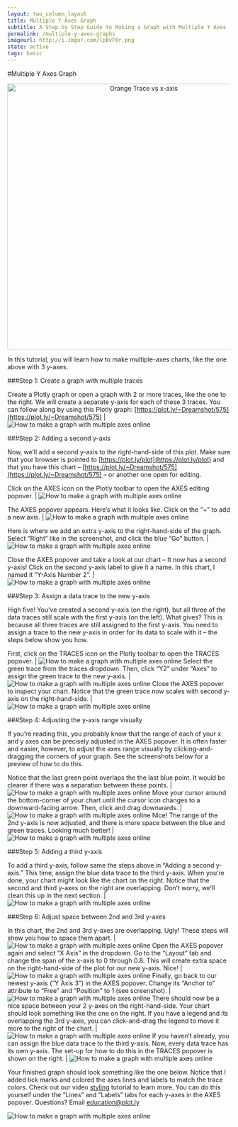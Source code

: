 ```yaml
---
layout: two_column_layout
title: Multiple Y Axes Graph
subtitle: A Step by Step Guide to Making a Graph with Multiple Y Axes
permalink: /multiple-y-axes-graphs
imageurl: http://i.imgur.com/lpBvF0r.png
state: active
tags: basic
---
```


#Multiple Y Axes Graph

<div>
    <a href="https://plot.ly/~Dreamshot/575/" target="_blank" title="Orange Trace vs x-axis" style="display: block; text-align: center;"><img src="https://plot.ly/~Dreamshot/575.png" alt="Orange Trace vs x-axis" style="max-width: 100%;width: 600px;"  width="600" onerror="this.onerror=null;this.src='https://plot.ly/404.png';" /></a>
    <script data-plotly="Dreamshot:575" src="https://plot.ly/embed.js" async></script>
</div>

In this tutorial, you will learn how to make multiple-axes charts, like the one above with 3 y-axes.

###Step 1: Create a graph with multiple traces

Create a Plotly graph or open a graph with 2 or more traces, like the one to the right. We will create a separate y-axis for each of these 3 traces. You can follow along by using this Plotly graph: [https://plot.ly/~Dreamshot/575](https://plot.ly/~Dreamshot/575) | ![How to make a graph with multiple axes online](https://plot.ly/static/learn/images/web_app_tutorials/how-to-make-a-graph-with-multiple-axes-online/image06.png)

###Step 2: Adding a second y-axis

Now, we’ll add a second y-axis to the right-hand-side of this plot. Make sure that your browser is pointed to [https://plot.ly/plot](https://plot.ly/plot) and that you have this chart &#8211; [https://plot.ly/~Dreamshot/575](https://plot.ly/~Dreamshot/575) &#8211; or another one open for editing.

Click on the AXES icon on the Plotly toolbar to open the AXES editing popover. | ![How to make a graph with multiple axes online](https://plot.ly/static/learn/images/web_app_tutorials/how-to-make-a-graph-with-multiple-axes-online/image11.png)

The AXES popover appears. Here’s what it looks like. Click on the “+” to add a new axis. | ![How to make a graph with multiple axes online](https://plot.ly/static/learn/images/web_app_tutorials/how-to-make-a-graph-with-multiple-axes-online/image10.png)

Here is where we add an extra y-axis to the right-hand-side of the graph. Select “Right” like in the screenshot, and click the blue “Go” button. | ![How to make a graph with multiple axes online](https://plot.ly/static/learn/images/web_app_tutorials/how-to-make-a-graph-with-multiple-axes-online/image15.png) 

Close the AXES popover and take a look at our chart &#8211; It now has a second y-axis! Click on the second y-axis label to give it a name. In this chart, I named it “Y-Axis Number 2”. | ![How to make a graph with multiple axes online](https://plot.ly/static/learn/images/web_app_tutorials/how-to-make-a-graph-with-multiple-axes-online/image07.png)

###Step 3: Assign a data trace to the new y-axis

High five! You’ve created a second y-axis (on the right), but all three of the data traces still scale with the first y-axis (on the left). What gives? This is because all three traces are still assigned to the first y-axis. You need to assign a trace to the new y-axis in order for its data to scale with it &#8211; the steps below show you how.

First, click on the TRACES icon on the Plotly toolbar to open the TRACES popover. | ![How to make a graph with multiple axes online](https://plot.ly/static/learn/images/web_app_tutorials/how-to-make-a-graph-with-multiple-axes-online/image11.png)
Select the green trace from the traces dropdown. Then, click “Y2” under “Axes” to assign the green trace to the new y-axis. | ![How to make a graph with multiple axes online](https://plot.ly/static/learn/images/web_app_tutorials/how-to-make-a-graph-with-multiple-axes-online/image08.png)
Close the AXES popover to inspect your chart. Notice that the green trace now scales with second y-axis on the right-hand-side. | ![How to make a graph with multiple axes online](https://plot.ly/static/learn/images/web_app_tutorials/how-to-make-a-graph-with-multiple-axes-online/image00.png)

###Step 4: Adjusting the y-axis range visually

If you’re reading this, you probably know that the range of each of your x and y axes can be precisely adjusted in the AXES popover. It is often faster and easier, however, to adjust the axes range visually by clicking-and-dragging the corners of your graph. See the screenshots below for a preview of how to do this.

Notice that the last green point overlaps the the last blue point. It would be clearer if there was a separation between these points. | ![How to make a graph with multiple axes online](https://plot.ly/static/learn/images/web_app_tutorials/how-to-make-a-graph-with-multiple-axes-online/image00.png)
Move your cursor around the bottom-corner of your chart until the cursor icon changes to a downward-facing arrow. Then, click and drag downwards. | ![How to make a graph with multiple axes online](https://plot.ly/static/learn/images/web_app_tutorials/how-to-make-a-graph-with-multiple-axes-online/image14.png)
Nice! The range of the 2nd y-axis is now adjusted, and there is more space between the blue and green traces. Looking much better! | ![How to make a graph with multiple axes online](https://plot.ly/static/learn/images/web_app_tutorials/how-to-make-a-graph-with-multiple-axes-online/image13.png)

###Step 5: Adding a third y-axis

To add a third y-axis, follow same the steps above in “Adding a second y-axis.” This time, assign the blue data trace to the third y-axis. When you’re done, your chart might look like the chart on the right. Notice that the second and third y-axes on the right are overlapping. Don’t worry, we’ll clean this up in the next section. | ![How to make a graph with multiple axes online](https://plot.ly/static/learn/images/web_app_tutorials/how-to-make-a-graph-with-multiple-axes-online/image02.png)

###Step 6: Adjust space between 2nd and 3rd y-axes

In this chart, the 2nd and 3rd y-axes are overlapping. Ugly! These steps will show you how to space them apart. | ![How to make a graph with multiple axes online](https://plot.ly/static/learn/images/web_app_tutorials/how-to-make-a-graph-with-multiple-axes-online/image02.png)
Open the AXES popover again and select “X Axis” in the dropdown. Go to the “Layout” tab and change the span of the x-axis to 0 through 0.8. This will create extra space on the right-hand-side of the plot for our new y-axis. Nice! | ![How to make a graph with multiple axes online](https://plot.ly/static/learn/images/web_app_tutorials/how-to-make-a-graph-with-multiple-axes-online/image12.png)
Finally, go back to our newest y-axis (“Y Axis 3”) in the AXES popover. Change its “Anchor to” attribute to “Free” and “Position” to 1 (see screenshot). | ![How to make a graph with multiple axes online](https://plot.ly/static/learn/images/web_app_tutorials/how-to-make-a-graph-with-multiple-axes-online/image01.png)
There should now be a nice space between your 2 y-axes on the right-hand-side. Your chart should look something like the one on the right. If you have a legend and its overlapping the 3rd y-axis, you can click-and-drag the legend to move it more to the right of the chart. | ![How to make a graph with multiple axes online](https://plot.ly/static/learn/images/web_app_tutorials/how-to-make-a-graph-with-multiple-axes-online/image03.png)
If you haven’t already, you can assign the blue data trace to the third y-axis. Now, every data trace has its own y-axis. The set-up for how to do this in the TRACES popover is shown on the right. | ![How to make a graph with multiple axes online](https://plot.ly/static/learn/images/web_app_tutorials/how-to-make-a-graph-with-multiple-axes-online/image16.png)


Your finished graph should look something like the one below. Notice that I added tick marks and colored the axes lines and labels to match the trace colors. Check out our video [styling](http://vimeo.com/94000688) tutorial to learn more. You can do this yourself under the “Lines” and “Labels” tabs for each y-axes in the AXES popover. Questions? Email education@plot.ly


![How to make a graph with multiple axes online](https://plot.ly/static/learn/images/web_app_tutorials/how-to-make-a-graph-with-multiple-axes-online/image05.png)
